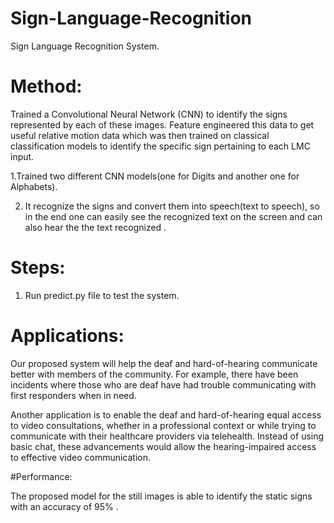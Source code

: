 # Sign-Language-Recognition
Sign Language Recognition System.

# Method: 
Trained a Convolutional Neural Network (CNN) to identify the signs represented by each of these images. Feature engineered this data to get useful relative motion data which was then trained on classical classification models to identify the specific sign pertaining to each LMC input. 

1.Trained two different CNN models(one for Digits and another one for Alphabets). 

2. It recognize the signs and convert them into speech(text to speech), so in the end one can easily see the recognized text on the screen and can also hear the the text recognized . 

# Steps:
1. Run predict.py file to test the system.

# Applications: 
Our proposed system will help the deaf and hard-of-hearing communicate better with members of the community. 
For example, there have been incidents where those who are deaf have had trouble communicating with first responders when in need.

Another application is to enable the deaf and hard-of-hearing equal access to video consultations, whether in a professional
context or while trying to communicate with their healthcare providers via telehealth. Instead of using basic chat, these 
advancements would allow the hearing-impaired access to effective video communication.

#Performance:

The proposed model for the still images is able to identify the static signs with an accuracy of 95% . 
